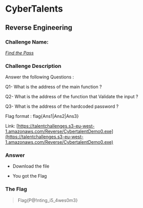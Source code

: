 # CyberTalents
## Reverse Engineering

### Challenge Name:
 [*Find the Pass*](https://cybertalents.com/challenges/malware/Find-the-pass)

### Challenge Description
Answer the following Questions :

Q1- What is the address of the main function ?

Q2- What is the address of the function that Validate the input ?

Q3- What is the address of the hardcoded password ?

Flag format : flag{Ans1|Ans2|Ans3}

Link: [https://talentchallenges.s3-eu-west-1.amazonaws.com/Reverse/CybertalentDemo0.exe](https://talentchallenges.s3-eu-west-1.amazonaws.com/Reverse/CybertalentDemo0.exe)

### Answer
* Download the file

* You got the Flag


### The Flag
 > Flag{P@!nting_i5_4wes0m3}
